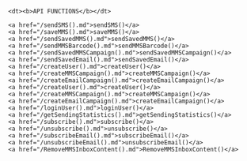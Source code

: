 <html>

<head>

</head>

<body>

<ul>



	<dt><b>API FUNCTIONS</b></dt>  

	<a href="/sendSMS().md">sendSMS()</a>
	<a href="/saveMMS().md">saveMMS()</a>
	<a href="/sendSavedMMS().md">sendSavedMMS()</a>
	<a href="/sendMMSBarcode().md">sendMMSBarcode()</a>
	<a href="/sendSavedMMSCampaign().md">sendSavedMMSCampaign()</a>
	<a href="/sendSavedEmail().md">sendSavedEmail()</a>
	<a href="/createUser().md">createUser()</a>
	<a href="/createMMSCampaign().md">createMMSCampaign()</a>
	<a href="/createEmailCampaign().md">createEmailCampaign()</a>
	<a href="/createUser().md">createUser()</a>
	<a href="/createMMSCampaign().md">createMMSCampaign()</a>
	<a href="/createEmailCampaign().md">createEmailCampaign()</a>
	<a href="/loginUser().md">loginUser()</a>
	<a href="/getSendingStatistics().md">getSendingStatistics()</a>
	<a href="/subscribe().md">subscribe()</a>
	<a href="/unsubscribe().md">unsubscribe()</a>
	<a href="/subscribeEmail().md">subscribeEmail()</a>
	<a href="/unsubscribeEmail().md">unsubscribeEmail()</a>
	<a href="/RemoveMMSInboxContent().md">RemoveMMSInboxContent()</a>



</ul>
